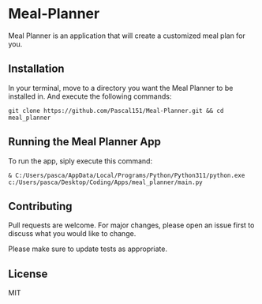 # Meal-Planner

Meal Planner is an application that will create a customized meal plan for you.

## Installation

In your terminal, move to a directory you want the Meal Planner to be installed in. And execute the following commands:
```
git clone https://github.com/Pascal151/Meal-Planner.git && cd meal_planner
```

## Running the Meal Planner App

To run the app, siply execute this command:

```
& C:/Users/pasca/AppData/Local/Programs/Python/Python311/python.exe c:/Users/pasca/Desktop/Coding/Apps/meal_planner/main.py
```

## Contributing
Pull requests are welcome. For major changes, please open an issue first to discuss what you would like to change.

Please make sure to update tests as appropriate.

## License

MIT